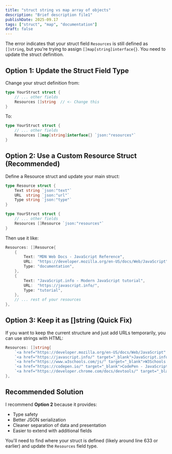 ```yaml
---
title: "struct string vs map array of objects"
description: "Brief description file1"
publishDate: 2025-09.17
tags: ["struct", "map", "documentation"]
draft: false
---
```

The error indicates that your struct field `Resources` is still defined as `[]string`, but you're trying to assign `[]map[string]interface{}`. You need to update the struct definition.

## Option 1: Update the Struct Field Type

Change your struct definition from:

```go
type YourStruct struct {
    // ... other fields
    Resources []string  // <- Change this
}
```

To:

```go
type YourStruct struct {
    // ... other fields
    Resources []map[string]interface{} `json:"resources"`
}
```

## Option 2: Use a Custom Resource Struct (Recommended)

Define a Resource struct and update your main struct:

```go
type Resource struct {
    Text string `json:"text"`
    URL  string `json:"url"`
    Type string `json:"type"`
}

type YourStruct struct {
    // ... other fields
    Resources []Resource `json:"resources"`
}
```

Then use it like:

```go
Resources: []Resource{
    {
        Text: "MDN Web Docs - JavaScript Reference",
        URL:  "https://developer.mozilla.org/en-US/docs/Web/JavaScript",
        Type: "documentation",
    },
    {
        Text: "JavaScript.info - Modern JavaScript tutorial",
        URL:  "https://javascript.info/",
        Type: "tutorial",
    },
    // ... rest of your resources
},
```

## Option 3: Keep it as []string (Quick Fix)

If you want to keep the current structure and just add URLs temporarily, you can use strings with HTML:

```go
Resources: []string{
    `<a href="https://developer.mozilla.org/en-US/docs/Web/JavaScript" target="_blank">MDN Web Docs - JavaScript Reference</a>`,
    `<a href="https://javascript.info/" target="_blank">JavaScript.info - Modern JavaScript tutorial</a>`,
    `<a href="https://www.w3schools.com/js/" target="_blank">W3Schools - JavaScript tutorials and examples</a>`,
    `<a href="https://codepen.io/" target="_blank">CodePen - JavaScript code playground</a>`,
    `<a href="https://developer.chrome.com/docs/devtools/" target="_blank">Chrome DevTools - Debugging and testing</a>`,
},
```

## Recommended Solution

I recommend **Option 2** because it provides:
- Type safety
- Better JSON serialization
- Cleaner separation of data and presentation
- Easier to extend with additional fields

You'll need to find where your struct is defined (likely around line 633 or earlier) and update the `Resources` field type.